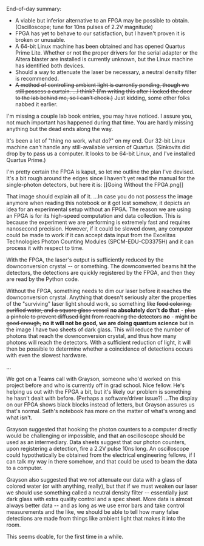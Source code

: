 
End-of-day summary:
- A viable but inferior alternative to an FPGA may be possible to obtain. (Oscilloscope; tune for 10ns pulses of 2.2V magnitude)
- FPGA has yet to behave to our satisfaction, but I haven't proven it is broken or unusable.
- A 64-bit Linux machine has been obtained and has opened Quartus Prime Lite. Whether or not the proper drivers for the serial adapter or the Altera blaster are installed is currently unknown, but the Linux machine has identified both devices.
- Should a way to attenuate the laser be necessary, a neutral density filter is recommended.
- ~~A method of controlling ambient light is currently pending, though we still possess a curtain. ...I think? (I'm writing this after I locked the door to the lab behind me, so I can't check.)~~ Just kidding, some other folks nabbed it earlier.

I'm missing a couple lab book entries, you may have noticed.
I assure you, not much important has happened during that time.
You are hardly missing anything but the dead ends along the way.

It's been a lot of "thing no work, what do?" on my end. Our 32-bit Linux machine can't handle any still-available version of Quartus. (Sinkovits did drop by to pass us a computer. It looks to be 64-bit Linux, and I've installed Quartus Prime.)

I'm pretty certain the FPGA is kaput, so let me outline the plan I've devised. It's a bit rough around the edges since I haven't yet read the manual for the single-photon detectors, but here it is:
[[Going Without the FPGA.png]]

That image should explain all of it.
...In case you do not possess the image anymore when reading this notebook or it got lost somehow, it depicts an idea for an experimental setup without an FPGA.
The reason we are using an FPGA is for its high-speed computation and data collection. This is because the experiment we are performing is extremely fast and requires nanosecond precision.
However, if it could be slowed down, any computer could be made to work if it can accept data input from the Excelitas Technologies Photon Counting Modules (SPCM-EDU-CD3375H) and it can process it with respect to time.

With the FPGA, the laser's output is sufficiently reduced by the downconversion crystal -- or something. The downconverted beams hit the detectors, the detections are quickly registered by the FPGA, and then they are read by the Python code.

Without the FPGA, something needs to dim our laser before it reaches the downconversion crystal. Anything that doesn't seriously alter the properties of the "surviving" laser light should work, so something like ~~food coloring, purified water, and a square glass vessel~~ **no absolutely don't do that** - ~~plus a pinhole to prevent diffused light from reaching the detectors~~ **no** - ~~might be good enough,~~ **no it will not be good, we are doing quantum science** but in the image I have two sheets of dark glass.
This will reduce the number of photons that reach the downconversion crystal, and thus how many photons will reach the detectors.
With a sufficient reduction of light, it will then be possible to determine whether a coincidence of detections occurs with even the slowest hardware.

...

We got on a Teams call with Grayson, someone who'd worked on this project before and who is currently off in grad school. Nice fellow.
He's helping us out with the FPGA a bit, but it's likely our problem is something he hasn't dealt with before. (Perhaps a software/driver issue?)
...The display on our FPGA shows black blocks instead of letters, but Grayson assures us that's normal. Seth's notebook has more on the matter of what's wrong and what isn't.

Grayson suggested that hooking the photon counters to a computer directly would be challenging or impossible, and that an oscilloscope should be used as an intermediary. Data sheets suggest that our photon counters, upon registering a detection, fire a 2.2V pulse 10ns long. An oscilloscope could hypothetically be obtained from the electrical engineering fellows, if I can talk my way in there somehow, and that could be used to beam the data to a computer.

Grayson also suggested that we *not* attenuate our data with a glass of colored water (or with anything, really), but that if we must weaken our laser we should use something called a neutral density filter -- essentially just dark glass with extra quality control and a spec sheet. More data is almost always better data -- and as long as we use error bars and take control measurements and the like, we should be able to tell how many false detections are made from things like ambient light that makes it into the room.

This seems doable, for the first time in a while.
